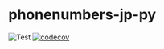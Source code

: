 # phonenumbers-jp-py

![Test](https://github.com/ciscorn/phonenumbers-jp-py/actions/workflows/test.yml/badge.svg?branch=main)
[![codecov](https://codecov.io/gh/ciscorn/phonenumbers-jp-py/branch/main/graph/badge.svg)](https://codecov.io/gh/ciscorn/phonenumbers-jp-py)
